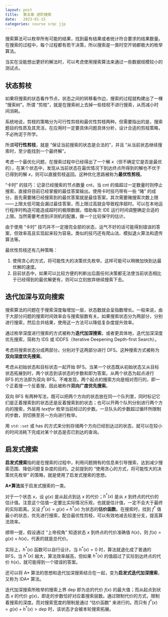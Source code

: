 ```yaml
---
layout: post
title:  第五章 进阶搜索
date:   2023-01-15
categories: course srqc jjp
---
```


搜索算法可以枚举所有可能的结果，找到最有结果或者统计符合要求的结果数量。在搜索的过程中，每个过程都有若干决策，所以搜索是一类时空开销都极大的枚举算法。

当实在没能想出更好的解法时，可以考虑使用搜索算法来通过一些数据规模较小的测试点。

## 状态剪枝

如果将搜索的状态看作节点，状态之间的转移看作边，搜索的过程就构建出了一棵 “搜索树”。所谓 “剪枝”，就是在搜索树上去掉一些枝杈不进行搜索，从而减小时间消耗。

系统地说，剪枝的策略分为可行性剪枝和最优性剪枝两种。但需要指出的是，搜索题目的性质及其灵活，在应用时一定要具体问题具体分析，设计合适的剪枝策略，不必拘泥于所学。

所谓**可行性剪枝**，就是 “保证当前搜索的状态是合法的”，并且 “从当前状态继续搜索时，至少能找到一个最终解”。

考虑一个最优化问题，在搜索过程中已经得出了一个解 $x$（但不确定它是否是最优的），在某个状态中，发现从当前状态在最优情况下到达终点所得到的解也不优于已得到的解 $x$，则可以直接剪枝返回。这种优化思路被称为**最优性剪枝**。

“卡时” 的技巧：记录已经搜索的节点数量 $\text{cnt}$，当 $\text{cnt}$ 的值超过一定数量时则停止搜索，直接将目前已经掌握的最佳答案输出。使用卡时技巧带有一些 “赌” 的成分，首先需要赌已经搜索到的最优答案就是最佳答案，其次需要赌搜索次数上限——上限太低可能会漏过最佳答案，而上限过高就会导致程序超时。可以在本地运行程序时构造可能造成超时的极限数据，借助每次 $\text{IDE}$ 运行时间调整确定合适的上限。当然需要考虑到评测机的配置，做一个比较保守的估计。

由于使用 “卡时” 技巧并不一定搜完全部的状态，运气不好的话可能得到错误的答案，但效率高且实现起来较为容易。类似的技巧还有爬山法、模拟退火算法和遗传算法等。

最优性剪枝还有几种策略：

1. 使用贪心的方式，将可能性大的决策优先枚举。这样可能可以稍微加快到达最优解的速度。
2. 目前状态中，如果可以比较方便的判断出后面任何决策都无法使当前状态相比于已经得到的最优解更有，则可以立刻放弃继续搜索下去。

## 迭代加深与双向搜索

搜索算法的问题在于搜索深度每增加一层，状态数就会呈指数增长。一般来说，由于大部分问题的搜索时间效率会与搜索层数有关。如果搜索状态分为两部分，分别进行搜索，然后合并结果，使用这一方法可以降低复杂度提升效率。

通过枚举深度进行搜索的方式被称为**迭代加深搜索**，或者更具体地，迭代加深深度优先搜索，简称为 $\text{IDS}$ 或 $\text{IDDFS}$（$\text{Iterative Deepening Depth-first Search}$）。

考虑将搜索状态分成两部分。分别对于这两部分进行 $\text{DFS}$。这种搜索方式被称为**双向深度优先搜索**。

考虑从初始状态和目标状态一起开始 $\text{BFS}$。当某一个状态既从初始状态又从目标状态拓展到时，两个状态到该状态的步数和即为答案。从两个状态为起点进行 $\text{BFS}$ 的方法即为双向 $\text{BFS}$。不难发现，两个起点的搜索方向是相对而行的，即一个正着搜一个反着搜，因此被称作**双向广度优先搜索**。

双向 $\text{BFS}$ 有两种写法，既可以把两个方向的状态放在同一个队列里，同时标记它们是正着搜索到的状态还是反着搜索到的状态；也可以开两个队列分别进行两个方向的搜索，外层用 $text{for}$ 枚举当前经过的步数。一旦队头的步数超过循环所限制的步数，则切换至另一方向进行枚举。

用 `std::set` 或 $\text{has}$ 的方式来分别存储两个方向已经到达过的状态，就可以在较小的时间消耗下完成对某个状态是否已到达的查询。

## 启发式搜索

**启发式搜索**指的是在搜索的过程中，利用问题拥有的信息来引导搜索，达到减少搜索范围、降低问题复杂度的目的。之前提到的 “使用贪心的方式，将可能性大的决策优先枚举” 的策略，就是使用了启发式搜索的思想。

**$\text{A}*$算法**属于启发式搜索的一类。

对于一个状态 $x$，设 $g(x)$ 是从起点到达 $x$ 的代价；$h^\text{*}(x)$ 是从 $x$ 到终点的代价的估计值。注意这个估值一定要比实际情况乐观，也就是估计值，一定不会大于最终的实际距离。又设 $f^\text{*}(x) = g(x) + h^\text{*}(x)$ 为状态的**估价函数**。在搜索时，找到 $f^\text{*}$ 值最小的状态，优先进行搜索，配合最优性剪枝，可以有效地减去较差分支，提高算法效率。

顺带一提，假设通过 “上帝视角” 知道状态 $x$ 到终点的代价准确值 $h(x)$，则 $f(x) = g(x) + h(x)$，代表的就是总代价。

实际上，$h^\text{*}(x)$ 函数可以自行设计。当 $h^\text{*}(x) = 0$ 时，算法就退化成了普通的 $\text{BFS}$，当 $h^\text{*}(x)$ 越大，算法效率越高，但如果 $h^\text{*}(x)$ 的值超过了实际到达终点的代价 $h(x)$，就可能得到一个错误的答案。

还可以将 $\text{A} *$ 算法的思想和迭代加深搜索结合在一起，变为**启发式迭代加深搜索**，又称为 $\text{IDA} *$ 算法。

迭代加深搜索所枚举的搜索上界 $\text{dep}$ 即为总的代价 $f(x)$ 的最大值；而从起点到状态 $x$ 的代价 $g(x)$，即走的步数恰好对应着搜索层数。通过限制代价的方式，限制着搜索的深度。而对搜索宽度的限制是通过 “估价函数” 来进行的。而只有 $f^\text{*}(x) = g(x) + h^\text{*}(x) \gt dep$ 时，该状态才会被本轮搜索拓展。